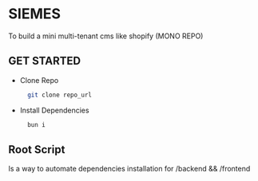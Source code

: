 # SIEMES

To build a mini multi-tenant cms like shopify (MONO REPO)

## GET STARTED

- Clone Repo

  ```bash
    git clone repo_url
  ```

- Install Dependencies

  ```bash
    bun i
  ```

## Root Script

Is a way to automate dependencies installation for /backend && /frontend
